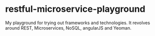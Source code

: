 # restful-microservice-playground
My playground for trying out frameworks and technologies. It revolves around REST, Microservices, NoSQL, angularJS and Yeoman.

